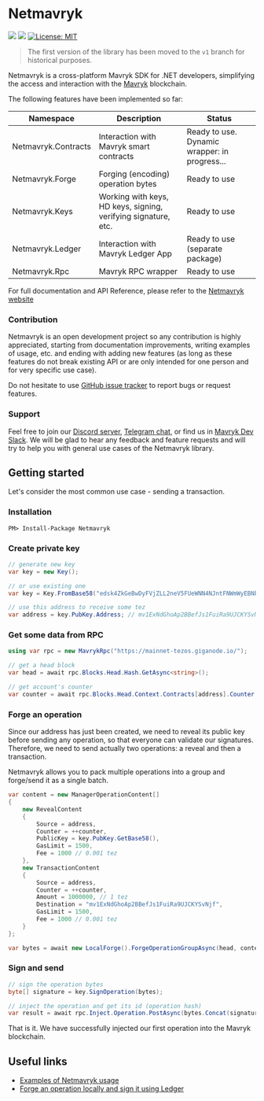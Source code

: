 # Netmavryk
<a href="https://www.nuget.org/packages/Netmavryk/"><img src="https://img.shields.io/nuget/v/Netmavryk.svg" /></a>
<a href="https://www.nuget.org/packages/Netmavryk/"><img src="https://img.shields.io/nuget/dt/Netmavryk.svg" /></a>
[![License: MIT](https://img.shields.io/github/license/baking-bad/netezos.svg)](https://opensource.org/licenses/MIT)


> The first version of the library has been moved to the `v1` branch for historical purposes.

Netmavryk is a cross-platform Mavryk SDK for .NET developers, simplifying the access and interaction with the [Mavryk](https://tezos.com/) blockchain.

The following features have been implemented so far:

| Namespace | Description | Status |
| --------- | ----------- | ------ |
| Netmavryk.Contracts | Interaction with Mavryk smart contracts | Ready to use. Dynamic wrapper: in progress... |
| Netmavryk.Forge| Forging (encoding) operation bytes | Ready to use |
| Netmavryk.Keys| Working with keys, HD keys, signing, verifying signature, etc. | Ready to use |
| Netmavryk.Ledger| Interaction with Mavryk Ledger App | Ready to use (separate package) |
| Netmavryk.Rpc | Mavryk RPC wrapper | Ready to use |

For full documentation and API Reference, please refer to the [Netmavryk website](https://netmavryk.mavryk.org/)

### Contribution

Netmavryk is an open development project so any contribution is highly appreciated, starting from documentation improvements, writing examples of usage, etc. and ending with adding new features (as long as these features do not break existing API or are only intended for one person and for very specific use case).

Do not hesitate to use [GitHub issue tracker](https://github.com/mavryk-network/netmavryk/issues) to report bugs or request features.

### Support

Feel free to join our [Discord server](https://discord.gg/aG8XKuwsQd), [Telegram chat](https://t.me/baking_bad_chat), or find us in [Mavryk Dev Slack](https://tezos-dev.slack.com/archives/CV5NX7F2L).
We will be glad to hear any feedback and feature requests and will try to help you with general use cases of the Netmavryk library.

## Getting started

Let's consider the most common use case - sending a transaction.

### Installation

`PM> Install-Package Netmavryk`

### Create private key

````cs
// generate new key
var key = new Key();

// or use existing one
var key = Key.FromBase58("edsk4ZkGeBwDyFVjZLL2neV5FUeWNN4NJntFNWmWyEBNbRwa2u3jh1");

// use this address to receive some tez
var address = key.PubKey.Address; // mv1ExNdGhoAp2BBefJs1FuiRa9UJCKYSvNjf
````

### Get some data from RPC

````cs
using var rpc = new MavrykRpc("https://mainnet-tezos.giganode.io/");

// get a head block
var head = await rpc.Blocks.Head.Hash.GetAsync<string>();

// get account's counter
var counter = await rpc.Blocks.Head.Context.Contracts[address].Counter.GetAsync<int>();
````

### Forge an operation

Since our address has just been created, we need to reveal its public key before sending any operation, so that everyone can validate our signatures.
Therefore, we need to send actually two operations: a reveal and then a transaction.

Netmavryk allows you to pack multiple operations into a group and forge/send it as a single batch.

````cs
var content = new ManagerOperationContent[]
{
    new RevealContent
    {
        Source = address,
        Counter = ++counter,
        PublicKey = key.PubKey.GetBase58(),
        GasLimit = 1500,
        Fee = 1000 // 0.001 tez
    },
    new TransactionContent
    {
        Source = address,
        Counter = ++counter,
        Amount = 1000000, // 1 tez
        Destination = "mv1ExNdGhoAp2BBefJs1FuiRa9UJCKYSvNjf",
        GasLimit = 1500,
        Fee = 1000 // 0.001 tez
    }
};

var bytes = await new LocalForge().ForgeOperationGroupAsync(head, content);
````

### Sign and send

````cs
// sign the operation bytes
byte[] signature = key.SignOperation(bytes);

// inject the operation and get its id (operation hash)
var result = await rpc.Inject.Operation.PostAsync(bytes.Concat(signature));
````

That is it. We have successfully injected our first operation into the Mavryk blockchain.

## Useful links

- [Examples of Netmavryk usage](https://baking-bad.org/blog/2019/11/14/tezos-c-sdk-examples-of-netezos-usage/)
- [Forge an operation locally and sign it using Ledger](https://baking-bad.org/blog/2019/12/30/tezos-c-sdk-netezos-forge-an-operation-locally-and-sign-it-using-ledger-wallet/)
